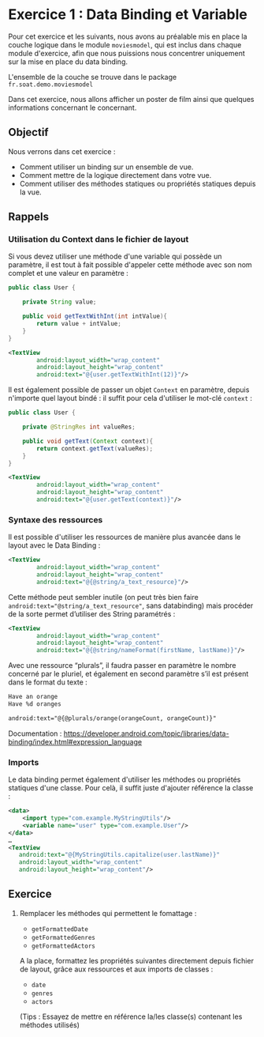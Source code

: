 # Exercice 1 : Data Binding et Variable

Pour cet exercice et les suivants, nous avons au préalable mis en place la couche logique dans le module `moviesmodel`, qui est inclus dans chaque module d'exercice, afin que nous puissions nous concentrer uniquement sur la mise en place du data binding.

L'ensemble de la couche se trouve dans le package `fr.soat.demo.moviesmodel`

Dans cet exercice, nous allons afficher un poster de film ainsi que quelques informations concernant le concernant.

## Objectif

Nous verrons dans cet exercice :

* Comment utiliser un binding sur un ensemble de vue.
* Comment mettre de la logique directement dans votre vue.
* Comment utiliser des méthodes statiques ou propriétés statiques depuis la vue.

## Rappels

### Utilisation du Context dans le fichier de layout

Si vous devez utiliser une méthode d'une variable qui possède un paramètre, il est tout à fait possible d'appeler cette méthode avec son nom complet et une valeur en paramètre :

```java
public class User {

    private String value;

    public void getTextWithInt(int intValue){
        return value + intValue;
    }
}
```

```xml
<TextView
        android:layout_width="wrap_content"
        android:layout_height="wrap_content"
        android:text="@{user.getTextWithInt(12)}"/>
```

Il est également possible de passer un objet `Context` en paramètre, depuis n'importe quel layout bindé : il suffit pour cela d'utiliser le mot-clé `context` :

```java
public class User {

    private @StringRes int valueRes;

    public void getText(Context context){
        return context.getText(valueRes);
    }
}
```

```xml
<TextView
        android:layout_width="wrap_content"
        android:layout_height="wrap_content"
        android:text="@{user.getText(context)}"/>
```

### Syntaxe des ressources

Il est possible d'utiliser les ressources de manière plus avancée dans le layout avec le Data Binding :

```xml
<TextView
        android:layout_width="wrap_content"
        android:layout_height="wrap_content"
        android:text="@{@string/a_text_resource}"/>
```

Cette méthode peut sembler inutile (on peut très bien faire `android:text="@string/a_text_resource"`, sans databinding) mais procéder de la sorte permet d’utiliser des String paramétrés :

```xml
<TextView
        android:layout_width="wrap_content"
        android:layout_height="wrap_content"
        android:text="@{@string/nameFormat(firstName, lastName)}"/>
```

Avec une ressource “plurals”, il faudra passer en paramètre le nombre concerné par le pluriel, et également en second paramètre s’il est présent dans le format du texte :

```xml
Have an orange
Have %d oranges

android:text="@{@plurals/orange(orangeCount, orangeCount)}"
```

Documentation : https://developer.android.com/topic/libraries/data-binding/index.html#expression_language

### Imports

Le data binding permet également d'utiliser les méthodes ou propriétés statiques d'une classe. Pour celà, il suffit juste d'ajouter référence la classe :

```xml
<data>
    <import type="com.example.MyStringUtils"/>
    <variable name="user" type="com.example.User"/>
</data>
…
<TextView
   android:text="@{MyStringUtils.capitalize(user.lastName)}"
   android:layout_width="wrap_content"
   android:layout_height="wrap_content"/>
```

## Exercice

1. Remplacer les méthodes qui permettent le fomattage :
    * `getFormattedDate` 
    * `getFormattedGenres` 
    * `getFormattedActors`
    
   A la place, formattez les propriétés suivantes directement depuis fichier de layout, grâce aux ressources et aux imports de classes :
   * `date`
   * `genres`
   * `actors`
   
   (Tips : Essayez de mettre en référence la/les classe(s) contenant les méthodes utilisés)
